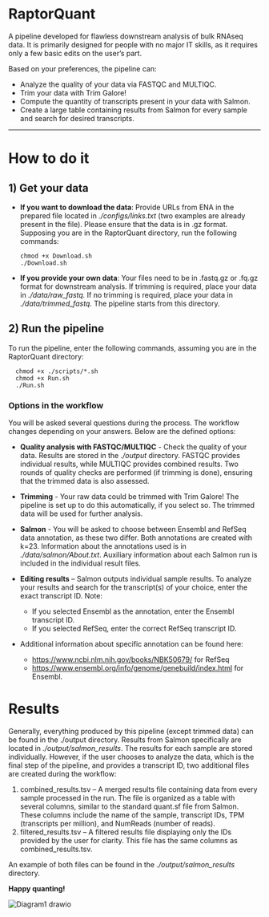 # RaptorQuant 
A pipeline developed for flawless downstream analysis of bulk RNAseq data. It is primarily designed for people with no major IT skills, as it requires only a few basic edits on the user’s part.

Based on your preferences, the pipeline can:
- Analyze the quality of your data via FASTQC and MULTIQC.
- Trim your data with Trim Galore!
- Compute the quantity of transcripts present in your data with Salmon.
- Create a large table containing results from Salmon for every sample and search for desired transcripts.
 ___________________

# How to do it

## 1) Get your data
- **If you want to download the data**: Provide URLs from ENA in the prepared file located in _./configs/links.txt_ (two examples are already present in the file). Please ensure that the data is in .gz format. Supposing you are in the RaptorQuant directory, run the following commands:

      chmod +x Download.sh
      ./Download.sh

- **If you provide your own data**: Your files need to be in .fastq.gz or .fq.gz format for downstream analysis. If trimming is required, place your data in _./data/raw_fastq._ If no trimming is required, place your data in _./data/trimmed_fastq._ The pipeline starts from this directory.

## 2) Run the pipeline
To run the pipeline, enter the following commands, assuming you are in the RaptorQuant directory:

      chmod +x ./scripts/*.sh
      chmod +x Run.sh
      ./Run.sh

### Options in the workflow
You will be asked several questions during the process. The workflow changes depending on your answers. Below are the defined options:
- **Quality analysis with FASTQC/MULTIQC** - Check the quality of your data. Results are stored in the _./output_ directory. FASTQC provides individual results, while MULTIQC provides combined results. Two rounds of quality checks are performed (if trimming is done), ensuring that the trimmed data is also assessed.
- **Trimming** -  Your raw data could be trimmed with Trim Galore! The pipeline is set up to do this automatically, if you select so. The trimmed data will be used for further analysis.
- **Salmon** - You will be asked to choose between Ensembl and RefSeq data annotation, as these two differ. Both annotations are created with k=23. Information about the annotations used is in _./data/salmon/About.txt_. Auxiliary information about each Salmon run is included in the individual result files.
- **Editing results** – Salmon outputs individual sample results. To analyze your results and search for the transcript(s) of your choice, enter the exact transcript ID. Note:
  - If you selected Ensembl as the annotation, enter the Ensembl transcript ID.
  - If you selected RefSeq, enter the correct RefSeq transcript ID.

- Additional information about specific annotation can be found here:
	- https://www.ncbi.nlm.nih.gov/books/NBK50679/ for RefSeq
 	- https://www.ensembl.org/info/genome/genebuild/index.html for Ensembl.

# Results
Generally, everything produced by this pipeline (except trimmed data) can be found in the ./output directory. Results from Salmon specifically are located in _./output/salmon_results_. The results for each sample are stored individually. However, if the user chooses to analyze the data, which is the final step of the pipeline, and provides a transcript ID, two additional files are created during the workflow:
1) combined_results.tsv – A merged results file containing data from every sample processed in the run. The file is organized as a table with several columns, similar to the standard quant.sf file from Salmon. These columns include the name of the sample, transcript IDs, TPM (transcripts per million), and NumReads (number of reads).
2) filtered_results.tsv – A filtered results file displaying only the IDs provided by the user for clarity. This file has the same columns as combined_results.tsv.

An example of both files can be found in the _./output/salmon_results_ directory.


**Happy quanting!**




![Diagram1 drawio](https://github.com/user-attachments/assets/0431422d-071b-4705-8f4c-8d3b3b6a8235)
